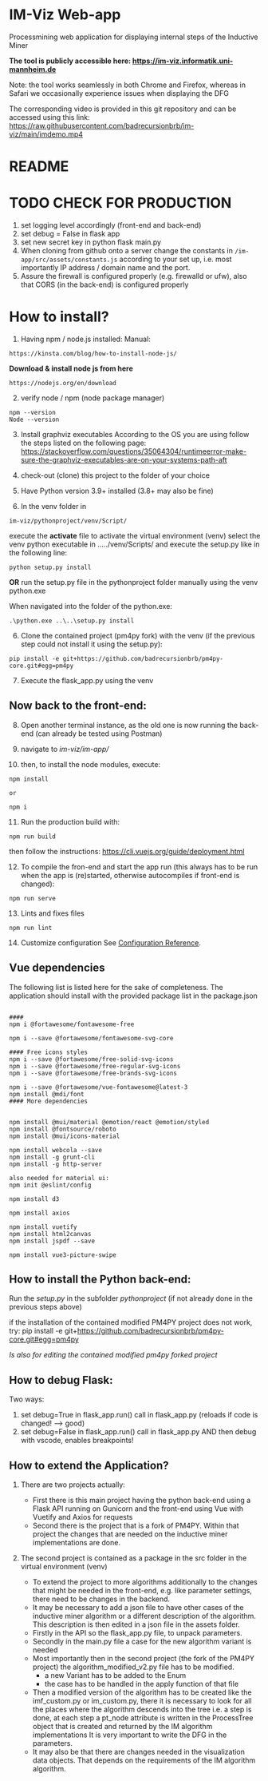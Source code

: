 # IM-Viz Web-app
Processmining web application for displaying internal steps of the Inductive Miner

<b>The tool is publicly accessible here: https://im-viz.informatik.uni-mannheim.de</b>

Note: the tool works seamlessly in both Chrome and Firefox, whereas in Safari we occasionally experience issues when displaying the DFG

The corresponding video is provided in this git repository and can be accessed using this link: https://raw.githubusercontent.com/badrecursionbrb/im-viz/main/imdemo.mp4

# README

# TODO CHECK FOR PRODUCTION
1. set logging level accordingly (front-end and back-end)
2. set debug = False in flask app 
3. set new secret key in python flask main.py
4. When cloning from github onto a server change the constants in `/im-app/src/assets/constants.js` according to your set up, i.e. most importantly IP address / domain name and the port.  
5. Assure the firewall is configured properly (e.g. firewalld or ufw), also that CORS (in the back-end) is configured properly

# How to install? 
1. Having npm / node.js installed: 
Manual:
```
https://kinsta.com/blog/how-to-install-node-js/
```

**Download & install node js from here**
```
https://nodejs.org/en/download
```
2. verify node / npm (node package manager)
```
npm --version
Node --version
```

3. Install graphviz executables 
    According to the OS you are using follow the steps listed on the following page: https://stackoverflow.com/questions/35064304/runtimeerror-make-sure-the-graphviz-executables-are-on-your-systems-path-aft

4. check-out (clone) this project to the folder of your choice 

5. Have Python version 3.9+ installed (3.8+ may also be fine)
6. In the venv folder in 
```
im-viz/pythonproject/venv/Script/
```
execute the **activate** file to activate the virtual environment (venv)
select the venv python executable in ...../venv/Scripts/ and execute the setup.py like in the following line: 
```
python setup.py install
```
**OR**
run the setup.py file in the pythonproject folder manually using the venv python.exe

When navigated into the folder of the python.exe: 
```
.\python.exe ..\..\setup.py install
```

6. Clone the contained project (pm4py fork) with the venv (if the previous step could not install it using the setup.py):
```
pip install -e git+https://github.com/badrecursionbrb/pm4py-core.git#egg=pm4py
```
7. Execute the flask_app.py using the venv 

## Now back to the front-end: 
8. Open another terminal instance, as the old one is now running the back-end (can already be tested using Postman)
9. navigate to 
*im-viz/im-app/*

10. then, to install the node modules, execute:
```
npm install 

or 

npm i
```


11. Run the production build with: 
```
npm run build
```
then follow the instructions: https://cli.vuejs.org/guide/deployment.html


12. To compile the fron-end and start the app run (this always has to be run when the app is (re)started, otherwise autocompiles if front-end is changed): 
```
npm run serve
```

13. Lints and fixes files
```
npm run lint
```

14. Customize configuration
See [Configuration Reference](https://cli.vuejs.org/config/).


## Vue dependencies

The following list is listed here for the sake of completeness. The application should install with the provided package list in the package.json
```

####
npm i @fortawesome/fontawesome-free

npm i --save @fortawesome/fontawesome-svg-core

#### Free icons styles
npm i --save @fortawesome/free-solid-svg-icons
npm i --save @fortawesome/free-regular-svg-icons
npm i --save @fortawesome/free-brands-svg-icons

npm i --save @fortawesome/vue-fontawesome@latest-3
npm install @mdi/font
#### More dependencies


npm install @mui/material @emotion/react @emotion/styled
npm install @fontsource/roboto 
npm install @mui/icons-material

npm install webcola --save
npm install -g grunt-cli
npm install -g http-server

also needed for material ui: 
npm init @eslint/config

npm install d3

npm install axios

npm install vuetify
npm install html2canvas
npm install jspdf --save

npm install vue3-picture-swipe
```

## How to install the Python back-end: 

Run the *setup.py* in the subfolder *pythonproject* (if not already done in the previous steps above)

 if the installation of the contained modified PM4PY project does not work, try: pip install -e git+https://github.com/badrecursionbrb/pm4py-core.git#egg=pm4py

*Is also for editing the contained modified pm4py forked project* 

## How to debug Flask: 

Two ways: 
1. set debug=True in flask_app.run() call in flask_app.py (reloads if code is changed! --> good)
2. set debug=False in flask_app.run() call in flask_app.py AND then debug with vscode, enables breakpoints! 


## How to extend the Application? 

1. There are two projects actually: 
    - First there is this main project having the python back-end using a Flask API running on Gunicorn 
        and the front-end using Vue with Vuetify and Axios for requests  
    - Second there is the project that is a fork of PM4PY. Within that project the changes that 
        are needed on the inductive miner implementations are done. 

2. The second project is contained as a package in the src folder in the virtual environment (venv)
    - To extend the project to more algorithms additionally to the changes that might be needed in 
    the front-end, e.g. like parameter settings, there need to be changes in the backend. 
    - It may be necessary to add a json file to have other cases of the inductive miner algorithm 
        or a different description of the algorithm. This description is then edited in a json file 
        in the assets folder.  
    - Firstly in the API so the flask_app.py file, to unpack parameters. 
    - Secondly in the main.py file a case for the new algorithm variant is needed   
    - Most importantly then in the second project (the fork of the PM4PY project) the 
        algorithm_modified_v2.py file has to be modified.
        - a new Variant has to be added to the Enum 
        - the case has to be handled in the apply function of that file 
    - Then a modified version of the algorithm has to be created like the imf_custom.py or 
        im_custom.py, there it is necessary to look for all the places where the algorithm descends
        into the tree i.e. a step is done, at each step a pt_node attribute is written in the 
        ProcessTree object that is created and returned by the IM algorithm implementations
        It is very important to write the DFG in the parameters. 
    - It may also be that there are changes needed in the visualization data objects. That depends 
        on the requirements of the IM algorithm algorithm. 

